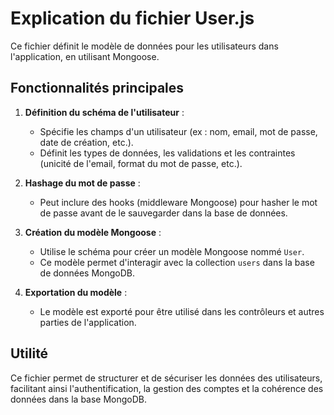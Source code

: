 # Explication du fichier User.js

Ce fichier définit le modèle de données pour les utilisateurs dans l'application, en utilisant Mongoose.

## Fonctionnalités principales

1. **Définition du schéma de l'utilisateur** :
   - Spécifie les champs d'un utilisateur (ex : nom, email, mot de passe, date de création, etc.).
   - Définit les types de données, les validations et les contraintes (unicité de l'email, format du mot de passe, etc.).

2. **Hashage du mot de passe** :
   - Peut inclure des hooks (middleware Mongoose) pour hasher le mot de passe avant de le sauvegarder dans la base de données.

3. **Création du modèle Mongoose** :
   - Utilise le schéma pour créer un modèle Mongoose nommé `User`.
   - Ce modèle permet d'interagir avec la collection `users` dans la base de données MongoDB.

4. **Exportation du modèle** :
   - Le modèle est exporté pour être utilisé dans les contrôleurs et autres parties de l'application.

## Utilité

Ce fichier permet de structurer et de sécuriser les données des utilisateurs, facilitant ainsi l'authentification, la gestion des comptes et la cohérence des données dans la base MongoDB.
